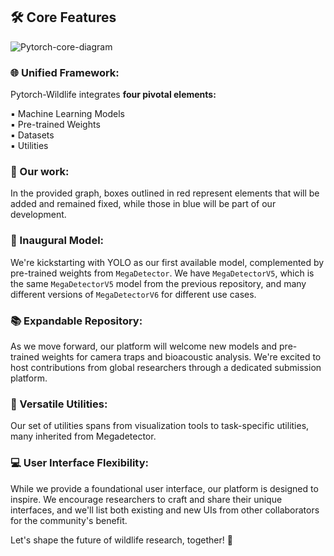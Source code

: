 ## 🛠️ Core Features
![Pytorch-core-diagram](https://zenodo.org/records/15376499/files/Pytorch_Wildlife_core_figure.jpg)


### 🌐 Unified Framework:
Pytorch-Wildlife integrates **four pivotal elements:**

▪ Machine Learning Models<br>
▪ Pre-trained Weights<br>
▪ Datasets<br>
▪ Utilities<br>

### 👷 Our work:
In the provided graph, boxes outlined in red represent elements that will be added and remained fixed, while those in blue will be part of our development.


### 🚀 Inaugural Model:
We're kickstarting with YOLO as our first available model, complemented by pre-trained weights from `MegaDetector`. We have `MegaDetectorV5`, which is the same `MegaDetectorV5` model from the previous repository, and many different versions of `MegaDetectorV6` for different use cases.


### 📚 Expandable Repository:
As we move forward, our platform will welcome new models and pre-trained weights for camera traps and bioacoustic analysis. We're excited to host contributions from global researchers through a dedicated submission platform.


### 🧰 Versatile Utilities:
Our set of utilities spans from visualization tools to task-specific utilities, many inherited from Megadetector.


### 💻 User Interface Flexibility:
While we provide a foundational user interface, our platform is designed to inspire. We encourage researchers to craft and share their unique interfaces, and we'll list both existing and new UIs from other collaborators for the community's benefit.


Let's shape the future of wildlife research, together! 🙌
